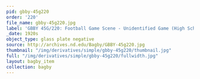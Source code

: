 ```yaml
---
pid: gbby-45g220
order: '220'
file_name: gbby-45g220.jpg
label: 'GBBY 45G/220: Football Game Scene - Unidentified Game (High School?) - c1920s'
_date: 1920s
object_type: glass plate negative
source: http://archives.nd.edu/Bagby/GBBY-45g220.jpg
thumbnail: "/img/derivatives/simple/gbby-45g220/thumbnail.jpg"
full: "/img/derivatives/simple/gbby-45g220/fullwidth.jpg"
layout: bagby_item
collection: bagby
---
```

